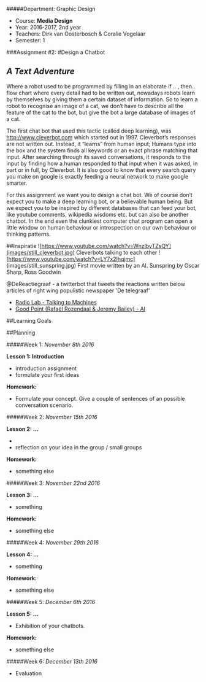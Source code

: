 #####Department: Graphic Design

- Course: **Media Design**
- Year: 2016-2017, 2nd year
- Teachers: Dirk van Oosterbosch & Coralie Vogelaar
- Semester: 1

###Assignment #2:
#Design a Chatbot
## _A Text Adventure_

Where a robot used to be programmed by filling in an elaborate if .. , then..  flow chart where every detail had to be written out, nowadays robots learn by themselves by giving them a certain dataset of information. So to learn a robot to recognise an image of a cat, we don’t have to describe all the feature of the cat to the bot, but give the bot a large database of images of a cat. 

The first chat bot that used this tactic (called deep learning), was http://www.cleverbot.com which started out in 1997. Cleverbot’s responses are not written out. Instead, it “learns” from human input; Humans type into the box and the system finds all keywords or an exact phrase matching that input. After searching through its saved conversations, it responds to the input by finding how a human responded to that input when it was asked, in part or in full, by Cleverbot. It is also good to know that every search query you make on google is exactly feeding a neural network to make google smarter.

For this assignment we want you to design a chat bot. We of course don’t expect you to make a deep learning bot, or a believable human being. But we expect you to be inspired by different databases that can feed your bot, like youtube comments, wikipedia wisdoms etc. but can also be another chatbot. In the end even the clunkiest computer chat program can open a little window on human behaviour or introspection on our own behaviour or thinking patterns.

##Inspiratie
![https://www.youtube.com/watch?v=WnzlbyTZsQY](images/still_cleverbot.jpg)
<a href="https://www.youtube.com/watch?v=WnzlbyTZsQY"></a>
Cleverbots talking to each other
![https://www.youtube.com/watch?v=LY7x2Ihqjmc] (images/still_sunspring.jpg)
First movie written by an AI. Sunspring by Oscar Sharp, Ross Goodwin

@DeReactiegraaf - a twitterbot that tweets the reactions written below articles of right wing populistic newspaper 'De telegraaf'

- [Radio Lab - Talking to Machines ](http://www.radiolab.org/story/137407-talking-to-machines/)
- [Good Point (Rafaël Rozendaal & Jeremy Bailey) - AI](http://www.stitcher.com/podcast/rafael-rozendaal/good-point/e/03-artificial-intelligence-48090727)

##Learning Goals



##Planning

#####Week 1:
*November 8th 2016*

**Lesson 1: Introduction**

- introduction assignment
- formulate your first ideas 

**Homework:**

- Formulate your concept. Give a couple of sentences of an possible conversation scenario.

#####Week 2:
*November 15th 2016*

**Lesson 2: ...**

- 
- reflection on your idea in the group / small groups

**Homework:**

- something else

#####Week 3:
*November 22nd 2016*

**Lesson 3: ...**

- something

**Homework:**

- something else

#####Week 4:
*November 29th 2016*

**Lesson 4: ...**

- something

**Homework:**

- something else

#####Week 5:
*December 6th 2016*

**Lesson 5: ...**

- Exhibition of your chatbots.

**Homework:**

- something else

#####Week 6:
*December 13th 2016*

- Evaluation




